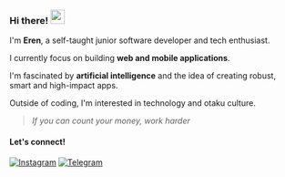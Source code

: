 ### Hi there! <img src="https://emojis.slackmojis.com/emojis/images/1536351075/4594/blob-wave.gif" width="25"/>

I'm **Eren**, a self-taught junior software developer and tech enthusiast.

I currently focus on building **web and mobile applications**.

I'm fascinated by **artificial intelligence** and the idea of creating robust, smart and high-impact apps.  
<!-- My long-term goal is to contribute to cutting-edge apps that help people in their daily lives. -->

Outside of coding, I'm interested in technology and otaku culture.


<!-- --- -->

<!--
#### Tech Stack
[<img alt="HTML5" src="https://img.shields.io/badge/HTML5-%23E34F26.svg?&style=for-the-badge&logo=html5&logoColor=white" />](https://developer.mozilla.org/fr/docs/Web/HTML)
[<img alt="CSS3" src="https://img.shields.io/badge/CSS3-%231572B6.svg?&style=for-the-badge&logo=css3&logoColor=white" />](https://developer.mozilla.org/fr/docs/Web/CSS)
[<img alt="JavaScript" src="https://img.shields.io/badge/JavaScript-%23F7DF1E.svg?&style=for-the-badge&logo=javascript&logoColor=black" />](https://developer.mozilla.org/fr/docs/Web/JavaScript)
[<img alt="TypeScript" src="https://img.shields.io/badge/TypeScript-%23007ACC.svg?&style=for-the-badge&logo=typescript&logoColor=white" />](https://www.typescriptlang.org/)
[<img alt="React" src="https://img.shields.io/badge/React-%2361DAFB.svg?&style=for-the-badge&logo=react&logoColor=black" />](https://reactjs.org/)
[<img alt="React Native" src="https://img.shields.io/badge/React_Native-%2300D8FF.svg?&style=for-the-badge&logo=react&logoColor=white" />](https://reactnative.dev/)
[<img alt="C" src="https://img.shields.io/badge/C-%2300599C.svg?&style=for-the-badge&logo=c&logoColor=white" />](https://en.wikipedia.org/wiki/C_(programming_language))
[<img alt="Linux" src="https://img.shields.io/badge/Linux-%23FCC624.svg?&style=for-the-badge&logo=linux&logoColor=black" />](https://www.linux.org/)
-->

<!-- --- -->

<!--
#### GitHub Stats
![Stats](https://github-readme-stats.vercel.app/api?username=eren-the-coder&show_icons=true&theme=tokyonight)
-->

<!-- --- -->

<!-- #### Inspiring Quote -->
>_If you can count your money, work harder_

#### Let's connect!
[<img alt="Instagram" src="https://img.shields.io/badge/Instagram-%23E4405F.svg?&style=for-the-badge&logo=Instagram&logoColor=white" />](https://www.instagram.com/_eren_mm) 
[<img alt="Telegram" src="https://img.shields.io/badge/Telegram-%2300A3E0.svg?&style=for-the-badge&logo=telegram&logoColor=white" />](https://t.me/eren_deku)
